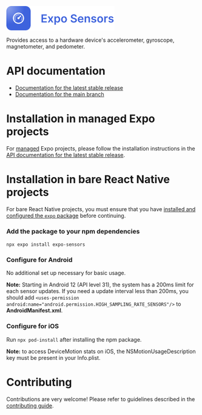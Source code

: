 <p>
  <a href="https://docs.expo.dev/versions/latest/sdk/sensors/">
    <img
      src="../../.github/resources/expo-sensors.svg"
      alt="expo-sensors"
      height="64" />
  </a>
</p>

Provides access to a hardware device's accelerometer, gyroscope, magnetometer, and pedometer.

# API documentation

- [Documentation for the latest stable release](https://docs.expo.dev/versions/latest/sdk/sensors/)
- [Documentation for the main branch](https://docs.expo.dev/versions/unversioned/sdk/sensors/)

# Installation in managed Expo projects

For [managed](https://docs.expo.dev/archive/managed-vs-bare/) Expo projects, please follow the installation instructions in the [API documentation for the latest stable release](https://docs.expo.dev/versions/latest/sdk/sensors/).

# Installation in bare React Native projects

For bare React Native projects, you must ensure that you have [installed and configured the `expo` package](https://docs.expo.dev/bare/installing-expo-modules/) before continuing.

### Add the package to your npm dependencies

```
npx expo install expo-sensors
```

### Configure for Android

No additional set up necessary for basic usage.

**Note:** Starting in Android 12 (API level 31), the system has a 200ms limit for each sensor updates. If you need a update interval less than 200ms, you should add `<uses-permission android:name="android.permission.HIGH_SAMPLING_RATE_SENSORS"/>` to **AndroidManifest.xml**.

### Configure for iOS

Run `npx pod-install` after installing the npm package.

**Note:** to access DeviceMotion stats on iOS, the NSMotionUsageDescription key must be present in your Info.plist.

# Contributing

Contributions are very welcome! Please refer to guidelines described in the [contributing guide](https://github.com/expo/expo/blob/main/CONTRIBUTING.md).
